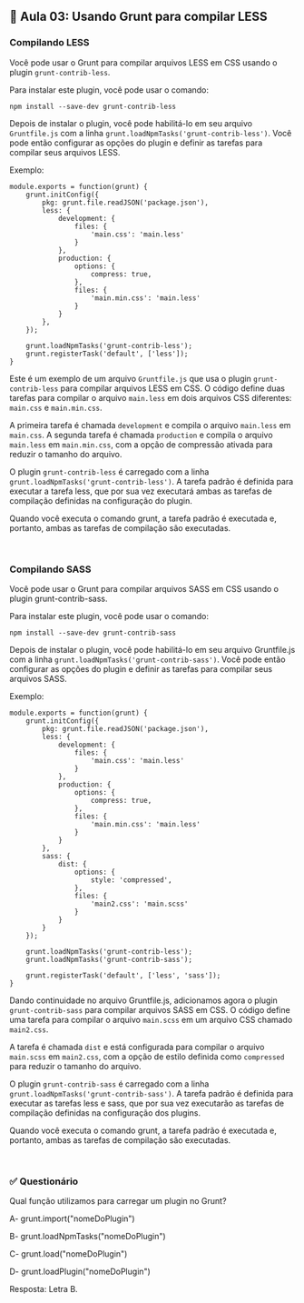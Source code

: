 ## 📝 Aula 03: Usando Grunt para compilar LESS
### Compilando LESS
Você pode usar o Grunt para compilar arquivos LESS em CSS usando o plugin ``grunt-contrib-less``.

Para instalar este plugin, você pode usar o comando:
```
npm install --save-dev grunt-contrib-less
```

Depois de instalar o plugin, você pode habilitá-lo em seu arquivo ``Gruntfile.js`` com a linha ``grunt.loadNpmTasks('grunt-contrib-less')``. Você pode então configurar as opções do plugin e definir as tarefas para compilar seus arquivos LESS.

Exemplo:
```
module.exports = function(grunt) {
    grunt.initConfig({
        pkg: grunt.file.readJSON('package.json'),
        less: {
            development: {
                files: {
                    'main.css': 'main.less'
                }
            },
            production: {
                options: {
                    compress: true,
                },
                files: {
                    'main.min.css': 'main.less'
                }
            }
        },
    });

    grunt.loadNpmTasks('grunt-contrib-less');
    grunt.registerTask('default', ['less']);
}
```
Este é um exemplo de um arquivo ``Gruntfile.js`` que usa o plugin ``grunt-contrib-less`` para compilar arquivos LESS em CSS. O código define duas tarefas para compilar o arquivo ``main.less`` em dois arquivos CSS diferentes: ``main.css`` e ``main.min.css``.

A primeira tarefa é chamada ``development`` e compila o arquivo ``main.less`` em ``main.css``. A segunda tarefa é chamada ``production`` e compila o arquivo ``main.less`` em ``main.min.css``, com a opção de compressão ativada para reduzir o tamanho do arquivo.

O plugin ``grunt-contrib-less`` é carregado com a linha ``grunt.loadNpmTasks('grunt-contrib-less')``. A tarefa padrão é definida para executar a tarefa less, que por sua vez executará ambas as tarefas de compilação definidas na configuração do plugin.

Quando você executa o comando grunt, a tarefa padrão é executada e, portanto, ambas as tarefas de compilação são executadas.

<br>

### Compilando SASS
Você pode usar o Grunt para compilar arquivos SASS em CSS usando o plugin grunt-contrib-sass. 

Para instalar este plugin, você pode usar o comando:
```
npm install --save-dev grunt-contrib-sass
```
Depois de instalar o plugin, você pode habilitá-lo em seu arquivo Gruntfile.js com a linha ``grunt.loadNpmTasks('grunt-contrib-sass')``. Você pode então configurar as opções do plugin e definir as tarefas para compilar seus arquivos SASS.

Exemplo:
```
module.exports = function(grunt) {
    grunt.initConfig({
        pkg: grunt.file.readJSON('package.json'),
        less: {
            development: {
                files: {
                    'main.css': 'main.less'
                }
            },
            production: {
                options: {
                    compress: true,
                },
                files: {
                    'main.min.css': 'main.less'
                }
            }
        },
        sass: {
            dist: {
                options: {
                    style: 'compressed',
                },
                files: {
                    'main2.css': 'main.scss'
                }
            }
        }
    });

    grunt.loadNpmTasks('grunt-contrib-less');
    grunt.loadNpmTasks('grunt-contrib-sass');

    grunt.registerTask('default', ['less', 'sass']);
}
```
Dando continuidade no arquivo Gruntfile.js, adicionamos agora o plugin ``grunt-contrib-sass`` para compilar arquivos SASS em CSS. O código define uma tarefa para compilar o arquivo ``main.scss`` em um arquivo CSS chamado ``main2.css``.

A tarefa é chamada ``dist`` e está configurada para compilar o arquivo ``main.scss`` em ``main2.css``, com a opção de estilo definida como ``compressed`` para reduzir o tamanho do arquivo.

O plugin ``grunt-contrib-sass`` é carregado com a linha ``grunt.loadNpmTasks('grunt-contrib-sass')``. A tarefa padrão é definida para executar as tarefas less e sass, que por sua vez executarão as tarefas de compilação definidas na configuração dos plugins.

Quando você executa o comando grunt, a tarefa padrão é executada e, portanto, ambas as tarefas de compilação são executadas.

<br>

### ✅ Questionário
Qual função utilizamos para carregar um plugin no Grunt?

A- grunt.import("nomeDoPlugin")

B- grunt.loadNpmTasks("nomeDoPlugin")

C- grunt.load("nomeDoPlugin")

D- grunt.loadPlugin("nomeDoPlugin")

Resposta: Letra B.